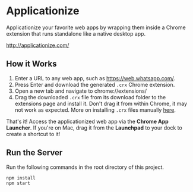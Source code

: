 Applicationize
===================

Applicationize your favorite web apps by wrapping them inside a Chrome extension that runs standalone like a native desktop app.

http://applicationize.com/

How it Works
---
1. Enter a URL to any web app, such as https://web.whatsapp.com/.
2. Press Enter and download the generated `.crx` Chrome extension.
3. Open a new tab and navigate to chrome://extensions/
4. Drag the downloaded `.crx` file from its download folder to the extensions page and install it. Don't drag it from within Chrome, it may not work as expected. More on installing `.crx` files manually [here](http://www.simplehelp.net/2012/08/19/how-to-install-extensions-that-arent-from-the-chrome-web-store/).

That's it! Access the applicationized web app via the **Chrome App Launcher**. If you're on Mac, drag it from the **Launchpad** to your dock to create a shortcut to it!

Run the Server
---

Run the following commands in the root directory of this project.

    npm install
    npm start
